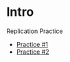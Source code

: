 # Intro

Replication Practice
- [Practice #1](https://github.com/KadenC2026/Enviornment-Setup/blob/main/first_notebook_v01.ipynb)
- [Practice #2](https://github.com/KadenC2026/Enviornment-Setup/blob/main/src/Practice_2.ipynb)
